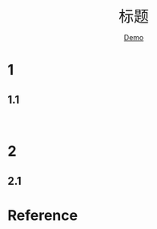 <p align="center">
   <a style="font-size:30px;"> 标题 </a>

</p>

<p align="center">
   <a href=" " target="_blank"> Demo </a>
</p>

# 1 
## 1.1 

<br>

# 2 
## 2.1 


# Reference